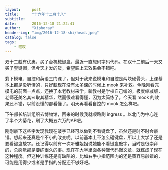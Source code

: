 ```yaml
---
layout:     post
title:      "十六年十二月十八"
subtitle:   
date:       2016-12-18 21:22:41
author:     "Xiphoray"
header-img: "img/2016-12-18-shi/head.jpeg"
catalog: false
tags:     
    - 嗟叹
---
```



双十二趁有优惠，买了台机械键盘，最近一直想码字码代码。在双十二前后一天又买了套键帽，但今天才发的货，希望装上去效果会不错吧。

剩下模电、自控和英语三门课了，但对于我来说模电和自控是两块硬骨头，上课基本上都是没听懂的，只好趁现在没有太多课的时候上 mook 来补救。今晚刚看完模电的前面一点点，还换了本老教材来学。新教材是学校自己编的，极度缩减版，老师还美名其曰取其精华，然而很难看得懂，因为太简练了。今天看 mook 的效果还不错，以前没懂的都看懂了。明天再看看自控的 mook 怎么样吧。

下午部长培训组织去博物馆，回来的时候我就顺路刷 ingress 。以北门为中心连了半个大菊花，刷了大概五六万的AP吧。

刚刚敲下这些字发现我现在敲字已经可以做到不看键盘了，虽然还是时不时会敲错。想起来还真是个不小的改变呢。以前基本上不怎么碰键盘，所以上大学了还是要看键盘敲字。还记得以前有一次听雅姐姐说她能不看键盘敲字，当时是很崇拜的，总感觉那是要练很久的事。现在在大学里面各种敲代码敲文章，就练成了现在这种程度。但这种训练还是有缺陷的，比如右手小指范围内的还是蛮容易敲错的，可能是用得少或者是手指的分配还不够好吧。

